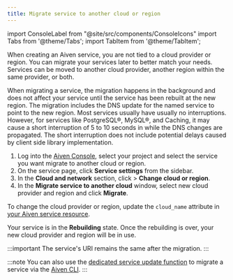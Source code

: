 ```yaml
---
title: Migrate service to another cloud or region
---
```


import ConsoleLabel from "@site/src/components/ConsoleIcons"
import Tabs from '@theme/Tabs';
import TabItem from '@theme/TabItem';

When creating an Aiven service, you are not tied to a cloud provider
or region. You can migrate your services later to better match your needs.
Services can be moved to another cloud provider, another region within the same provider,
or both.

When migrating a service, the migration happens in the background and
does not affect your service until the service has been rebuilt at the
new region. The migration includes the DNS update for the named service
to point to the new region. Most services usually have usually no interruptions.
However, for services like PostgreSQL®, MySQL®, and Caching, it may cause a short
interruption of 5 to 10 seconds in while the DNS changes are propagated.
The short interruption does not include potential
delays caused by client side library implementation.

<Tabs groupId="group1">
<TabItem value="console" label="Console" default>

1.  Log into the [Aiven Console](https://console.aiven.io/), select your
    project and select the service you want migrate to another
    cloud or region.
1.  On the service page, click **Service settings** from the sidebar.
1.  In the **Cloud and network** section, click
    <ConsoleLabel name="actions"/> > **Change cloud or region**.
1.  In the **Migrate service to another cloud** window, select new cloud
    provider and region and click **Migrate**.

</TabItem>
<TabItem value="terraform" label="Terraform">

To change the cloud provider or region, update the `cloud_name` attribute in
[your Aiven service resource](https://registry.terraform.io/providers/aiven/aiven/latest/docs).

</TabItem>
</Tabs>



Your service is in the **Rebuilding** state. Once the rebuilding is over,
your new cloud provider and region will be in use.

:::important
The service's URI remains the same after the migration.
:::

:::note
You can also use the
[dedicated service update function](/docs/tools/cli/service-cli#avn-cli-service-update) to migrate a service via the
[Aiven CLI](/docs/tools/cli).
:::
